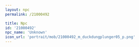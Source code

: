 ```yaml
---
layout: npc
permalink: /21000492

title: Npc
id: '21000492'
npc_name: 'Unknown'
icon_url: 'portrait/mob/21000492_m_duckdungplunger05_p.png'
---
```

